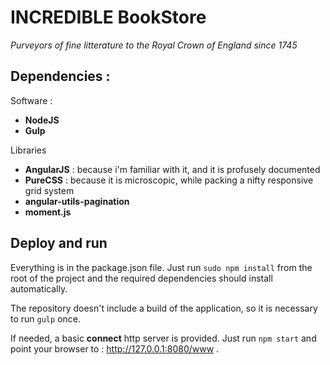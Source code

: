# INCREDIBLE BookStore

*Purveyors of fine litterature to the Royal Crown of England since 1745*

## Dependencies :

Software :
* **NodeJS**
* **Gulp**

Libraries
* **AngularJS** : because i'm familiar with it, and it is profusely documented
* **PureCSS** : because it is microscopic, while packing a nifty responsive grid system
* **angular-utils-pagination**
* **moment.js**

## Deploy and run

Everything is in the package.json file. Just run ````sudo npm install```` from the root of the project and the required dependencies should install automatically.

The repository doesn't include a build of the application, so it is necessary to run ````gulp```` once.

If needed, a basic **connect** http server is provided. Just run ````npm start```` and point your browser to : http://127.0.0.1:8080/www .
